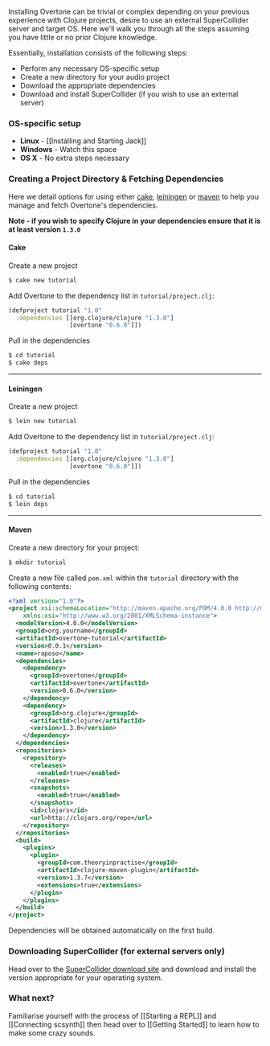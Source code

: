 Installing Overtone can be trivial or complex depending on your previous experience with Clojure projects, desire to use an external SuperCollider server and target OS. Here we'll walk you through all the steps assuming you have little or no prior Clojure knowledge.

Essentially, installation consists of the following steps:

* Perform any necessary OS-specific setup
* Create a new directory for your audio project
* Download the appropriate dependencies
* Download and install SuperCollider (if you wish to use an external server)

### OS-specific setup

* __Linux__ - [[Installing and Starting Jack]]
* __Windows__ - Watch this space
* __OS X__ - No extra steps necessary

### Creating a Project Directory & Fetching Dependencies

Here we detail options for using either [cake](http://clojure-cake.org/), [leiningen](http://github.com/technomancy/leiningen) or [maven](http://maven.apache.org/) to help you manage and fetch Overtone's dependencies.

__Note - if you wish to specify Clojure in your dependencies ensure that it is at least version `1.3.0`__

#### Cake
Create a new project
```sh
$ cake new tutorial
```

Add Overtone to the dependency list in `tutorial/project.clj`:

```clj
(defproject tutorial "1.0"
  :dependencies [[org.clojure/clojure "1.3.0"]
                 [overtone "0.6.0"]])
```

Pull in the dependencies
```sh
$ cd tutorial
$ cake deps
```

-------------
#### Leiningen
Create a new project
```sh
$ lein new tutorial
```

Add Overtone to the dependency list in `tutorial/project.clj`:

```clj
(defproject tutorial "1.0"
  :dependencies [[org.clojure/clojure "1.3.0"]
                 [overtone "0.6.0"]])
```

Pull in the dependencies
```sh
$ cd tutorial
$ lein deps
```

-------------
#### Maven
Create a new directory for your project:

```sh
$ mkdir tutorial
```

Create a new file called `pom.xml` within the `tutorial` directory with the following contents:
```xml
<?xml version="1.0"?>
<project xsi:schemaLocation="http://maven.apache.org/POM/4.0.0 http://maven.apache.org/xsd/maven-4.0.0.xsd" xmlns="http://maven.apache.org/POM/4.0.0"
    xmlns:xsi="http://www.w3.org/2001/XMLSchema-instance">
  <modelVersion>4.0.0</modelVersion>
  <groupId>org.yourname</groupId>
  <artifactId>overtone-tutorial</artifactId>
  <version>0.0.1</version>
  <name>raposo</name>
  <dependencies>
    <dependency>
      <groupId>overtone</groupId>
      <artifactId>overtone</artifactId>
      <version>0.6.0</version>
    </dependency>
    <dependency>
      <groupId>org.clojure</groupId>
      <artifactId>clojure</artifactId>
      <version>1.3.0</version>
    </dependency>
  </dependencies>
  <repositories>
    <repository>
      <releases>
        <enabled>true</enabled>
      </releases>
      <snapshots>
        <enabled>true</enabled>
      </snapshots>
      <id>clojars</id>
      <url>http://clojars.org/repo</url>
    </repository>
  </repositories>
  <build>
    <plugins>
      <plugin>
        <groupId>com.theoryinpractise</groupId>
        <artifactId>clojure-maven-plugin</artifactId>
        <version>1.3.7</version>
        <extensions>true</extensions>
      </plugin>
    </plugins>
  </build>
</project>
```

Dependencies will be obtained automatically on the first build.

### Downloading SuperCollider (for external servers only)

Head over to the [SuperCollider download site](http://supercollider.sourceforge.net/downloads/) and download and install the version appropriate for your operating system.

### What next?

Familiarise yourself with the process of [[Starting a REPL]] and [[Connecting scsynth]] then head over to [[Getting Started]] to learn how to make some crazy sounds.
